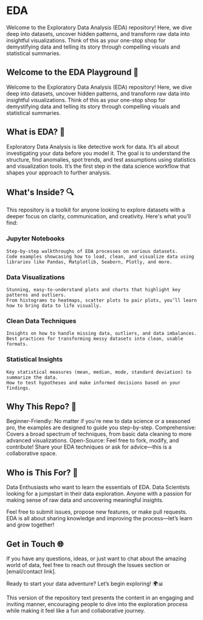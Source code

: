 # EDA
Welcome to the Exploratory Data Analysis (EDA) repository! Here, we dive deep into datasets, uncover hidden patterns, and transform raw data into insightful visualizations. Think of this as your one-stop shop for demystifying data and telling its story through compelling visuals and statistical summaries.

## Welcome to the EDA Playground 🚀
Welcome to the Exploratory Data Analysis (EDA) repository! Here, we dive deep into datasets, uncover hidden patterns, and transform raw data into insightful visualizations. Think of this as your one-stop shop for demystifying data and telling its story through compelling visuals and statistical summaries.

## What is EDA? 🤔
Exploratory Data Analysis is like detective work for data. It’s all about investigating your data before you model it. The goal is to understand the structure, find anomalies, spot trends, and test assumptions using statistics and visualization tools. It’s the first step in the data science workflow that shapes your approach to further analysis.

## What's Inside? 🔍
This repository is a toolkit for anyone looking to explore datasets with a deeper focus on clarity, communication, and creativity. Here's what you'll find:

  ### Jupyter Notebooks
    Step-by-step walkthroughs of EDA processes on various datasets.
    Code examples showcasing how to load, clean, and visualize data using libraries like Pandas, Matplotlib, Seaborn, Plotly, and more.
  ### Data Visualizations
    Stunning, easy-to-understand plots and charts that highlight key patterns and outliers.
    From histograms to heatmaps, scatter plots to pair plots, you’ll learn how to bring data to life visually.
  ### Clean Data Techniques
    Insights on how to handle missing data, outliers, and data imbalances.
    Best practices for transforming messy datasets into clean, usable formats.
  ### Statistical Insights
    Key statistical measures (mean, median, mode, standard deviation) to summarize the data.
    How to test hypotheses and make informed decisions based on your findings.
## Why This Repo? 🌟
  Beginner-Friendly: No matter if you're new to data science or a seasoned pro, the examples are designed to guide you step-by-step.
  Comprehensive: Covers a broad spectrum of techniques, from basic data cleaning to more advanced visualizations.
  Open-Source: Feel free to fork, modify, and contribute! Share your EDA techniques or ask for advice—this is a collaborative space.
## Who is This For? 🎯
  Data Enthusiasts who want to learn the essentials of EDA.
  Data Scientists looking for a jumpstart in their data exploration.
  Anyone with a passion for making sense of raw data and uncovering meaningful insights.

Feel free to submit issues, propose new features, or make pull requests. EDA is all about sharing knowledge and improving the process—let’s learn and grow together!


## Get in Touch 🌐
If you have any questions, ideas, or just want to chat about the amazing world of data, feel free to reach out through the Issues section or [email/contact link].

Ready to start your data adventure? Let’s begin exploring! 🌍📊

This version of the repository text presents the content in an engaging and inviting manner, encouraging people to dive into the exploration process while making it feel like a fun and collaborative journey.

